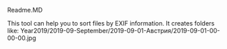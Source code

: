 Readme.MD

This tool can help you to sort files by EXIF information.
It creates folders like:
Year2019/2019-09-September/2019-09-01-Австрия/2019-09-01-00-00-00.jpg